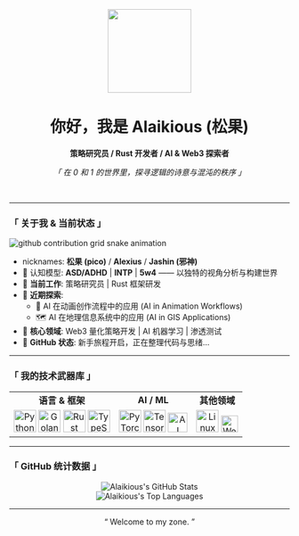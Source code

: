 <div align="center">
  <img src="https://media.giphy.com/media/qgQUggAC3Pfv687qPC/giphy.gif" width="150">
  <h1>
    你好，我是 Alaikious (松果)
  </h1>
  <p>
    <strong>策略研究员 / Rust 开发者 / AI & Web3 探索者</strong>
  </p>
  <p>
    <em>「 在 0 和 1 的世界里，探寻逻辑的诗意与混沌的秩序 」</em>
  </p>
</div>

<br>

---

### <strong>「 关于我 & 当前状态 」</strong>

<picture>
  <source media="(prefers-color-scheme: dark)" srcset="https://raw.githubusercontent.com/Alaikious/Alaikious/main/profile-snake-contrib/github-contribution-grid-snake-dark.svg">
  <source media="(prefers-color-scheme: light)" srcset="https://raw.githubusercontent.com/Alaikious/Alaikious/main/profile-snake-contrib/github-contribution-grid-snake.svg">
  <img alt="github contribution grid snake animation" src="https://raw.githubusercontent.com/Alaikious/Alaikious/main/profile-snake-contrib/github-contribution-grid-snake.svg">
</picture>


-  nicknames: **松果 (pico)** / **Alexius** / **Jashin (邪神)**
- 🧠 认知模型: **ASD/ADHD** | **INTP** | **5w4** —— 以独特的视角分析与构建世界
- 🔭 **当前工作**: 策略研究员 | Rust 框架研发
- 🌱 **近期探索**:
  - 🤖 AI 在动画创作流程中的应用 (AI in Animation Workflows)
  - 🗺️ AI 在地理信息系统中的应用 (AI in GIS Applications)
- 🚀 **核心领域**: Web3 量化策略开发 | AI 机器学习 | 渗透测试
- 🏁 **GitHub 状态**: 新手旅程开启，正在整理代码与思绪...

---

### <strong>「 我的技术武器库 」</strong>

<table width="100%">
  <tr>
    <td align="center"><strong>语言 & 框架</strong></td>
    <td align="center"><strong>AI / ML</strong></td>
    <td align="center"><strong>其他领域</strong></td>
  </tr>
  <tr>
    <td align="center">
      <a href="#"><img src="https://cdn.jsdelivr.net/gh/devicons/devicon/icons/python/python-original-wordmark.svg" height="40" alt="Python" /></a>
      <a href="#"><img src="https://cdn.jsdelivr.net/gh/devicons/devicon/icons/go/go-original-wordmark.svg" height="40" alt="Golang" /></a>
      <a href="#"><img src="https://cdn.jsdelivr.net/gh/devicons/devicon/icons/rust/rust-plain.svg" height="40" alt="Rust" /></a>
      <a href="#"><img src="https://cdn.jsdelivr.net/gh/devicons/devicon/icons/typescript/typescript-original.svg" height="40" alt="TypeScript" /></a>
    </td>
    <td align="center">
      <a href="#"><img src="https://cdn.jsdelivr.net/gh/devicons/devicon/icons/pytorch/pytorch-original-wordmark.svg" height="40" alt="PyTorch" /></a>
      <a href="#"><img src="https://cdn.jsdelivr.net/gh/devicons/devicon/icons/tensorflow/tensorflow-original-wordmark.svg" height="40" alt="TensorFlow" /></a>
      <a href="#"><img src="https://www.vectorlogo.zone/logos/openai/openai-ar21.svg" height="35" alt="AI" /></a>
    </td>
    <td align="center">
      <a href="#"><img src="https://cdn.jsdelivr.net/gh/devicons/devicon/icons/linux/linux-original.svg" height="40" alt="Linux" /></a>
      <a href="#"><img src="https://seeklogo.com/images/W/web3-logo-346442A0F8-seeklogo.com.png" height="30" alt="Web3" /></a>
    </td>
  </tr>
</table>

---

### <strong>「 GitHub 统计数据 」</strong>
<div align="center">
  <img src="https://github-readme-stats.vercel.app/api?username=Alaikious&show_icons=true&theme=tokyonight&include_all_commits=true&count_private=true" alt="Alaikious's GitHub Stats"/>
  <br/>
  <img src="https://github-readme-stats.vercel.app/api/top-langs/?username=Alaikious&layout=compact&langs_count=8&theme=tokyonight" alt="Alaikious's Top Languages"/>
</div>

---

<div align="center">
  <p>“ Welcome to my zone. ”</p>
</div>
